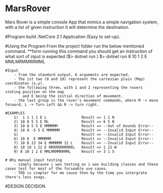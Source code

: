 # MarsRover
Mars Rover is a simple console App that mimics a simple navigation system, with a list of given instruction it will
determine the destination.

#Program build
    .NetCore 2.1 Application (Easy to set-up).

#Using the Program
    From the project folder run the below mentioned command.
    **form running this command you should get an instruction of what sort of input is expected ($> dotnet run )
    $> dotnet run 8 10 1 2 E MMLMRMMRRMML 

    #Input
        - from the standard output, 6 arguments are expected.
        - The 1st two (8 and 10) represent the cartesian plain (Map) coordinates (x,y).
        - the following three, with 1 and 2 representing the rovers stating position on the map
            and E being the initial direction of movement.
        - the last group is the rover's movement commands, where M -> move forward, L -> Turn Left && R -> turn right.
    
    #EXAMPLES
        1)  1 1 1 1 E L                Result => 1 1 N
        2) 10 8 5 5 E ML               Result => 6 5 N
        3) 10 8 5 5 E MMMMMM           Result => --Out of bounds Error--
        4) 10 8 -5 5 E MMMMMM          Result => --Invalid Input Error--
        5)                             Result => --Invalid Input Error--
        6) 10 8  E MMMMMM              Result => --Invalid Input Error--
        7) 10 8 23 34 E MMMMMM 12 L    Result => --Invalid Input Error--
        8) 18 10 1 22 E RRRRRRRRRRRL   Result => 1 22 W
        9) 8 10 1 2 E MMLMRMMRRMML     Result => 3 1 S

    # Why manual input testing
        - simply because i was testing as i was building classes and these cases test for most of the forseable use cases.
        - TDD is simpler for me cause then by the time you intergrate there's less snags.

#DESIGN DECISION
